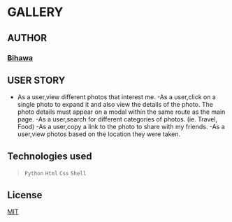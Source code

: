 # GALLERY

## AUTHOR
### [Bihawa](https://github.com/BihawaM)



## USER STORY
- As a user,view different photos that interest me.
-As a user,click on a single photo to expand it and also view the details of the photo. The photo details must appear on a modal within the same route as the main page.
-As a user,search for different categories of photos. (ie. Travel, Food)
-As a user,copy a link to the photo to share with my friends.
-As a user,view photos based on the location they were taken.


## Technologies used
> `` Python ``
> `` Html ``
> `` Css ``
> `` Shell ``


## License
[MIT](https://github.com/BihawaM/Gallery/blob/master/LICENSE.md)